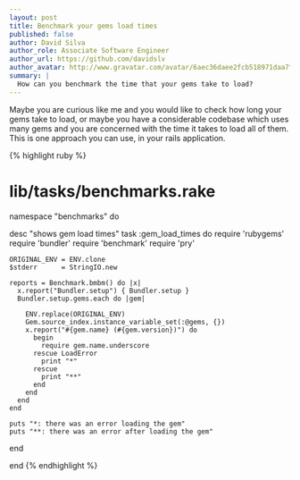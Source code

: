 ```yaml
---
layout: post
title: Benchmark your gems load times
published: false
author: David Silva
author_role: Associate Software Engineer
author_url: https://github.com/davidslv
author_avatar: http://www.gravatar.com/avatar/6aec36daee2fcb518971daa7f2e0f544.png
summary: |
  How can you benchmark the time that your gems take to load?
---
```


Maybe you are curious like me and you would like to check how long your gems take to load, or maybe you have a considerable codebase which uses many gems and you are concerned
with the time it takes to load all of them.
This is one approach you can use, in your rails application.


{% highlight ruby %}
# lib/tasks/benchmarks.rake
namespace "benchmarks" do

  desc "shows gem load times"
  task :gem_load_times do
    require 'rubygems'
    require 'bundler'
    require 'benchmark'
    require 'pry'

    ORIGINAL_ENV = ENV.clone
    $stderr      = StringIO.new

    reports = Benchmark.bmbm() do |x|
      x.report("Bundler.setup") { Bundler.setup }
      Bundler.setup.gems.each do |gem|

        ENV.replace(ORIGINAL_ENV)
        Gem.source_index.instance_variable_set(:@gems, {})
        x.report("#{gem.name} (#{gem.version})") do
          begin
            require gem.name.underscore
          rescue LoadError
            print "*"
          rescue
            print "**"
          end
        end
      end
    end

    puts "*: there was an error loading the gem"
    puts "**: there was an error after loading the gem"
  end

end
{% endhighlight %}
